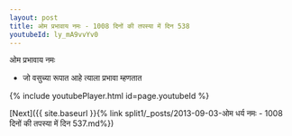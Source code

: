 ```yaml
---
layout: post
title: ओम प्रभावाय नमः - 1008 दिनों की तपस्या में दिन 538
youtubeId: ly_mA9vvYv0
---
```

 
 
 ओम प्रभावाय नमः  
 
 -  जो वसुच्या रूपात आहे त्याला प्रभावा म्हणतात 
 
  
 
  
 
 
 
 
 
 


{% include youtubePlayer.html id=page.youtubeId %}
 
[Next]({{ site.baseurl }}{% link  split1/_posts/2013-09-03-ओम धर्य नमः - 1008 दिनों की तपस्या में दिन 537.md%})
 
